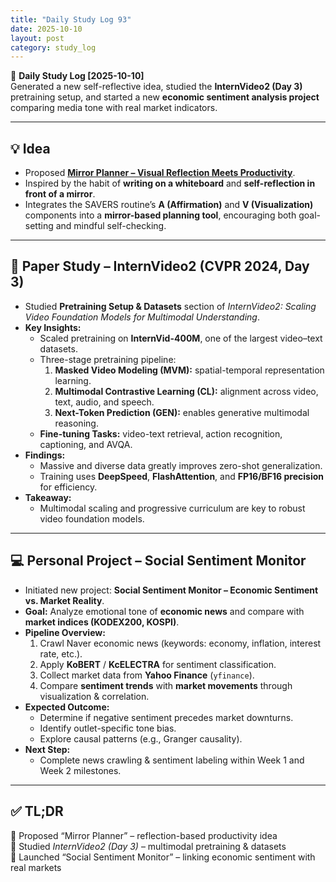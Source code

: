 ```yaml
---
title: "Daily Study Log 93"
date: 2025-10-10
layout: post
category: study_log
---
```


🧠 **Daily Study Log [2025-10-10]**  
Generated a new self-reflective idea, studied the **InternVideo2 (Day 3)** pretraining setup, and started a new **economic sentiment analysis project** comparing media tone with real market indicators.

---

## 💡 Idea  
- Proposed [**Mirror Planner – Visual Reflection Meets Productivity**](https://github.com/hojjang98/ideas/blob/main/self-insight/mirror_planner.md).  
- Inspired by the habit of **writing on a whiteboard** and **self-reflection in front of a mirror**.  
- Integrates the SAVERS routine’s **A (Affirmation)** and **V (Visualization)** components into a **mirror-based planning tool**, encouraging both goal-setting and mindful self-checking.  

---

## 📖 Paper Study – InternVideo2 (CVPR 2024, Day 3)  
- Studied **Pretraining Setup & Datasets** section of *InternVideo2: Scaling Video Foundation Models for Multimodal Understanding*.  
- **Key Insights:**  
  - Scaled pretraining on **InternVid-400M**, one of the largest video–text datasets.  
  - Three-stage pretraining pipeline:  
    1. **Masked Video Modeling (MVM):** spatial-temporal representation learning.  
    2. **Multimodal Contrastive Learning (CL):** alignment across video, text, audio, and speech.  
    3. **Next-Token Prediction (GEN):** enables generative multimodal reasoning.  
  - **Fine-tuning Tasks:** video-text retrieval, action recognition, captioning, and AVQA.  
- **Findings:**  
  - Massive and diverse data greatly improves zero-shot generalization.  
  - Training uses **DeepSpeed**, **FlashAttention**, and **FP16/BF16 precision** for efficiency.  
- **Takeaway:**  
  - Multimodal scaling and progressive curriculum are key to robust video foundation models.  

---

## 💻 Personal Project – Social Sentiment Monitor  
- Initiated new project: **Social Sentiment Monitor – Economic Sentiment vs. Market Reality**.  
- **Goal:** Analyze emotional tone of **economic news** and compare with **market indices (KODEX200, KOSPI)**.  
- **Pipeline Overview:**  
  1. Crawl Naver economic news (keywords: economy, inflation, interest rate, etc.).  
  2. Apply **KoBERT** / **KcELECTRA** for sentiment classification.  
  3. Collect market data from **Yahoo Finance** (`yfinance`).  
  4. Compare **sentiment trends** with **market movements** through visualization & correlation.  
- **Expected Outcome:**  
  - Determine if negative sentiment precedes market downturns.  
  - Identify outlet-specific tone bias.  
  - Explore causal patterns (e.g., Granger causality).  
- **Next Step:**  
  - Complete news crawling & sentiment labeling within Week 1 and Week 2 milestones.  

---

## ✅ TL;DR  
📍 Proposed “Mirror Planner” – reflection-based productivity idea  
📍 Studied *InternVideo2 (Day 3)* – multimodal pretraining & datasets  
📍 Launched “Social Sentiment Monitor” – linking economic sentiment with real markets  
